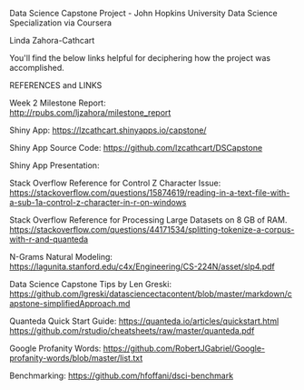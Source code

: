 Data Science Capstone Project  - John Hopkins University Data Science Specialization via Coursera

Linda Zahora-Cathcart

You'll find the below links helpful for deciphering how the project was accomplished. 

REFERENCES and LINKS

Week 2 Milestone Report:  
http://rpubs.com/ljzahora/milestone_report

Shiny App:
https://lzcathcart.shinyapps.io/capstone/

Shiny App Source Code:
https://github.com/lzcathcart/DSCapstone

Shiny App Presentation:


Stack Overflow Reference for Control Z Character Issue:
https://stackoverflow.com/questions/15874619/reading-in-a-text-file-with-a-sub-1a-control-z-character-in-r-on-windows

Stack Overflow Reference for Processing Large Datasets on 8 GB of RAM.
https://stackoverflow.com/questions/44171534/splitting-tokenize-a-corpus-with-r-and-quanteda

N-Grams Natural Modeling:
https://lagunita.stanford.edu/c4x/Engineering/CS-224N/asset/slp4.pdf

Data Science Capstone Tips by Len Greski:
https://github.com/lgreski/datasciencectacontent/blob/master/markdown/capstone-simplifiedApproach.md

Quanteda Quick Start Guide:
https://quanteda.io/articles/quickstart.html
https://github.com/rstudio/cheatsheets/raw/master/quanteda.pdf

Google Profanity Words:
https://github.com/RobertJGabriel/Google-profanity-words/blob/master/list.txt

Benchmarking:
https://github.com/hfoffani/dsci-benchmark


